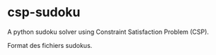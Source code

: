 # csp-sudoku
A python sudoku solver using Constraint Satisfaction Problem (CSP).

Format des fichiers sudokus. 
